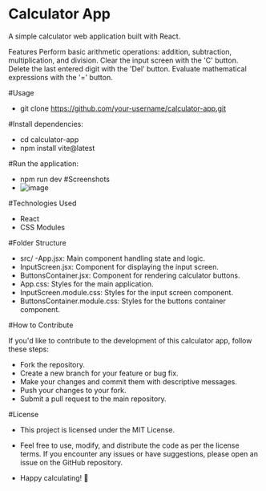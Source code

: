 # Calculator App
A simple calculator web application built with React.

Features
Perform basic arithmetic operations: addition, subtraction, multiplication, and division.
Clear the input screen with the 'C' button.
Delete the last entered digit with the 'Del' button.
Evaluate mathematical expressions with the '=' button.



#Usage
-  git clone https://github.com/your-username/calculator-app.git

#Install dependencies:
- cd calculator-app
- npm install vite@latest

#Run the application:
- npm run dev
#Screenshots
- ![image](https://github.com/Souravgne/react_calculator/assets/89222661/e77d92c0-1e52-4cbf-8607-a6088af395e8)

#Technologies Used
- React
- CSS Modules

#Folder Structure
- src/
-App.jsx: Main component handling state and logic.
- InputScreen.jsx: Component for displaying the input screen.
- ButtonsContainer.jsx: Component for rendering calculator buttons.
- App.css: Styles for the main application.
- InputScreen.module.css: Styles for the input screen component.
- ButtonsContainer.module.css: Styles for the buttons container component.


#How to Contribute

If you'd like to contribute to the development of this calculator app, follow these steps:

- Fork the repository.
- Create a new branch for your feature or bug fix.
- Make your changes and commit them with descriptive messages.
- Push your changes to your fork.
- Submit a pull request to the main repository.

#License
- This project is licensed under the MIT License.

- Feel free to use, modify, and distribute the code as per the license terms. If you encounter any issues or have suggestions, please open an issue on the GitHub repository.

- Happy calculating! 🧮

